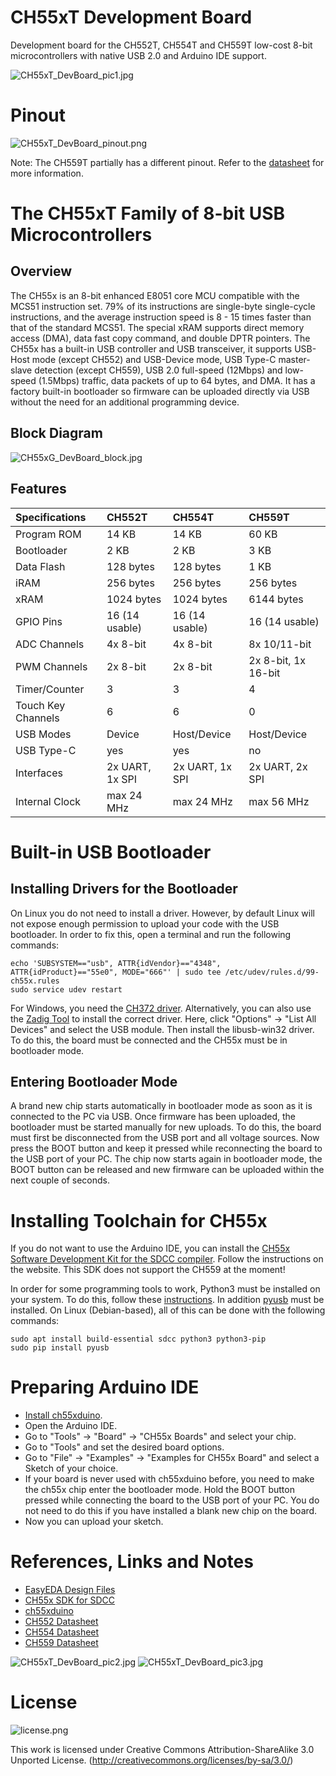 # CH55xT Development Board
Development board for the CH552T, CH554T and CH559T low-cost 8-bit microcontrollers with native USB 2.0 and Arduino IDE support.

![CH55xT_DevBoard_pic1.jpg](https://raw.githubusercontent.com/wagiminator/Development-Boards/main/CH55xT_DevBoard/documentation/CH55xT_DevBoard_pic1.jpg)

# Pinout
![CH55xT_DevBoard_pinout.png](https://raw.githubusercontent.com/wagiminator/Development-Boards/main/CH55xT_DevBoard/documentation/CH55xT_DevBoard_pinout.png)

Note: The CH559T partially has a different pinout. Refer to the [datasheet](http://www.wch-ic.com/downloads/CH559DS1_PDF.html) for more information.

# The CH55xT Family of 8-bit USB Microcontrollers
## Overview
The CH55x is an 8-bit enhanced E8051 core MCU compatible with the MCS51 instruction set. 79% of its instructions are single-byte single-cycle instructions, and the average instruction speed is 8 - 15 times faster than that of the standard MCS51. The special xRAM supports direct memory access (DMA), data fast copy command, and double DPTR pointers. The CH55x has a built-in USB controller and USB transceiver, it supports USB-Host mode (except CH552) and USB-Device mode, USB Type-C master-slave detection (except CH559), USB 2.0 full-speed (12Mbps) and low-speed (1.5Mbps) traffic, data packets of up to 64 bytes, and DMA. It has a factory built-in bootloader so firmware can be uploaded directly via USB without the need for an additional programming device.

## Block Diagram
![CH55xG_DevBoard_block.jpg](https://raw.githubusercontent.com/wagiminator/Development-Boards/main/CH55xG_DevBoard/documentation/CH55xG_DevBoard_block.jpg)

## Features

 Specifications |  CH552T |  CH554T |  CH559T 
:-------------- | :------ | :------ | :------ 
Program ROM  | 14 KB | 14 KB | 60 KB
Bootloader | 2 KB | 2 KB | 3 KB
Data Flash | 128 bytes | 128 bytes | 1 KB
iRAM | 256 bytes | 256 bytes | 256 bytes 
xRAM | 1024 bytes | 1024 bytes | 6144 bytes
GPIO Pins | 16 (14 usable) | 16 (14 usable) | 16 (14 usable)
ADC Channels | 4x 8-bit | 4x 8-bit | 8x 10/11-bit
PWM Channels | 2x 8-bit | 2x 8-bit | 2x 8-bit, 1x 16-bit
Timer/Counter | 3 | 3 | 4
Touch Key Channels | 6 | 6 | 0
USB Modes | Device | Host/Device | Host/Device
USB Type-C | yes | yes | no
Interfaces | 2x UART, 1x SPI | 2x UART, 1x SPI | 2x UART, 2x SPI 
Internal Clock | max 24 MHz | max 24 MHz | max 56 MHz 

# Built-in USB Bootloader
## Installing Drivers for the Bootloader
On Linux you do not need to install a driver. However, by default Linux will not expose enough permission to upload your code with the USB bootloader. In order to fix this, open a terminal and run the following commands:

```
echo 'SUBSYSTEM=="usb", ATTR{idVendor}=="4348", ATTR{idProduct}=="55e0", MODE="666"' | sudo tee /etc/udev/rules.d/99-ch55x.rules
sudo service udev restart
```

For Windows, you need the [CH372 driver](http://www.wch-ic.com/downloads/CH372DRV_EXE.html). Alternatively, you can also use the [Zadig Tool](https://zadig.akeo.ie/) to install the correct driver. Here, click "Options" -> "List All Devices" and select the USB module. Then install the libusb-win32 driver. To do this, the board must be connected and the CH55x must be in bootloader mode.

## Entering Bootloader Mode
A brand new chip starts automatically in bootloader mode as soon as it is connected to the PC via USB. Once firmware has been uploaded, the bootloader must be started manually for new uploads. To do this, the board must first be disconnected from the USB port and all voltage sources. Now press the BOOT button and keep it pressed while reconnecting the board to the USB port of your PC. The chip now starts again in bootloader mode, the BOOT button can be released and new firmware can be uploaded within the next couple of seconds.

# Installing Toolchain for CH55x
If you do not want to use the Arduino IDE, you can install the [CH55x Software Development Kit for the SDCC compiler](https://github.com/Blinkinlabs/ch554_sdcc). Follow the instructions on the website. This SDK does not support the CH559 at the moment!

In order for some programming tools to work, Python3 must be installed on your system. To do this, follow these [instructions](https://www.pythontutorial.net/getting-started/install-python/). In addition [pyusb](https://github.com/pyusb/pyusb) must be installed. On Linux (Debian-based), all of this can be done with the following commands:

```
sudo apt install build-essential sdcc python3 python3-pip
sudo pip install pyusb
```

# Preparing Arduino IDE
- [Install ch55xduino](https://github.com/DeqingSun/ch55xduino).
- Open the Arduino IDE.
- Go to "Tools" -> "Board" -> "CH55x Boards" and select your chip.
- Go to "Tools" and set the desired board options.
- Go to "File" -> "Examples" -> "Examples for CH55x Board" and select a Sketch of your choice.
- If your board is never used with ch55xduino before, you need to make the ch55x chip enter the bootloader mode. Hold the BOOT button pressed while connecting the board to the USB port of your PC. You do not need to do this if you have installed a blank new chip on the board.
- Now you can upload your sketch.

# References, Links and Notes
- [EasyEDA Design Files](https://oshwlab.com/wagiminator/ch55xt-development-board)
- [CH55x SDK for SDCC](https://github.com/Blinkinlabs/ch554_sdcc)
- [ch55xduino](https://github.com/DeqingSun/ch55xduino)
- [CH552 Datasheet](http://www.wch-ic.com/downloads/CH552DS1_PDF.html)
- [CH554 Datasheet](http://www.wch-ic.com/downloads/CH554DS1_PDF.html)
- [CH559 Datasheet](http://www.wch-ic.com/downloads/CH559DS1_PDF.html)

![CH55xT_DevBoard_pic2.jpg](https://raw.githubusercontent.com/wagiminator/Development-Boards/main/CH55xT_DevBoard/documentation/CH55xT_DevBoard_pic2.jpg)
![CH55xT_DevBoard_pic3.jpg](https://raw.githubusercontent.com/wagiminator/Development-Boards/main/CH55xT_DevBoard/documentation/CH55xT_DevBoard_pic3.jpg)

# License

![license.png](https://i.creativecommons.org/l/by-sa/3.0/88x31.png)

This work is licensed under Creative Commons Attribution-ShareAlike 3.0 Unported License. 
(http://creativecommons.org/licenses/by-sa/3.0/)
